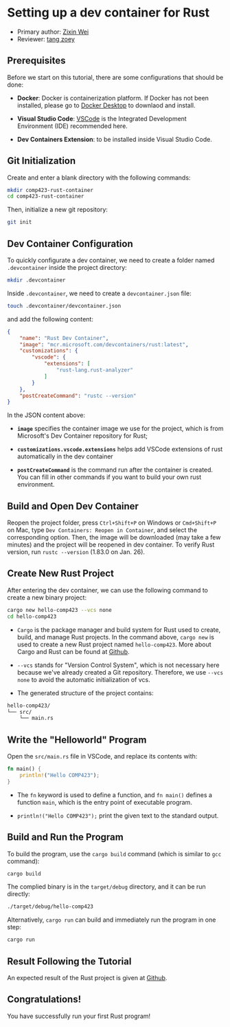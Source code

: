 # Setting up a dev container for Rust

* Primary author: [Zixin Wei](https://github.com/starkersawz666)
* Reviewer: [tang zoey](https://github.com/tangzoey)

## Prerequisites

Before we start on this tutorial, there are some configurations that should be done:

- **Docker**: Docker is containerization platform. If Docker has not been installed, please go to [Docker Desktop](https://www.docker.com/products/docker-desktop/) to downlaod and install.

- **Visual Studio Code**: [VSCode](https://code.visualstudio.com/) is the Integrated Development Environment (IDE) recommended here. 

- **Dev Containers Extension**: to be installed inside Visual Studio Code.

## Git Initialization

Create and enter a blank directory with the following commands:

```bash
mkdir comp423-rust-container
cd comp423-rust-container
```

Then, initialize a new git repository:

```bash
git init
```

## Dev Container Configuration

To quickly configurate a dev container, we need to create a folder named `.devcontainer` inside the project directory:

```bash
mkdir .devcontainer
```

Inside `.devcontainer`, we need to create a `devcontainer.json` file:

```bash
touch .devcontainer/devcontainer.json
```

and add the following content:

```json
{
    "name": "Rust Dev Container",
    "image": "mcr.microsoft.com/devcontainers/rust:latest",
    "customizations": {
        "vscode": {
            "extensions": [
                "rust-lang.rust-analyzer"
            ]
        }
    },
    "postCreateCommand": "rustc --version"
}
```

In the JSON content above:

- **`image`** specifies the container image we use for the project, which is from Microsoft's Dev Container repository for Rust;

- **`customizations.vscode.extensions`** helps add VSCode extensions of rust automatically in the dev container

- **`postCreateCommand`** is the command run after the container is created. You can fill in other commands if you want to build your own rust environment.

## Build and Open Dev Container

Reopen the project folder, press `Ctrl+Shift+P` on Windows or `Cmd+Shift+P` on Mac, type `Dev Containers: Reopen in Container`, and select the corresponding option. Then, the image will be downloaded (may take a few minutes) and the project will be reopened in dev container. To verify Rust version, run `rustc --version` (1.83.0 on Jan. 26).

## Create New Rust Project

After entering the dev container, we can use the following command to create a new binary project:

```bash
cargo new hello-comp423 --vcs none
cd hello-comp423
```

- `Cargo` is the package manager and build system for Rust used to create, build, and manage Rust projects. In the command above, `cargo new` is used to create a new Rust project named `hello-comp423`. More about Cargo and Rust can be found at [Github](https://github.com/rust-lang/book).

- `--vcs` stands for "Version Control System", which is not necessary here because we've already created a Git repository. Therefore, we use `--vcs none` to avoid the automatic initialization of vcs.

- The generated structure of the project contains:

```bash
hello-comp423/
└── src/
    └── main.rs
```

## Write the "Helloworld" Program

Open the `src/main.rs` file in VSCode, and replace its contents with:

```rust
fn main() {
    println!("Hello COMP423");
}
```

- The `fn` keyword is used to define a function, and `fn main()` defines a function `main`, which is the entry point of executable program.

- `println!("Hello COMP423");` print the given text to the standard output.

## Build and Run the Program

To build the program, use the `cargo build` command (which is similar to `gcc` command):

```bash
cargo build
```

The complied binary is in the `target/debug` directory, and it can be run directly:

```bash
./target/debug/hello-comp423
```

Alternatively, `cargo run` can build and immediately run the program in one step:

```bash
cargo run
```

## Result Following the Tutorial

An expected result of the Rust project is given at [Github](https://github.com/starkersawz666/comp423-rust-container).

## Congratulations!

You have successfully run your first Rust program!
